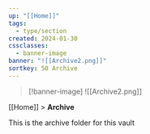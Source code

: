 ```yaml
---
up: "[[Home]]"
tags:
  - type/section
created: 2024-01-30
cssclasses:
  - banner-image
banner: "![[Archive2.png]]"
sortkey: 50 Archive
---
```

>[!banner-image] ![[Archive2.png]]

[[Home]] > **Archive**

This is the archive folder for this vault